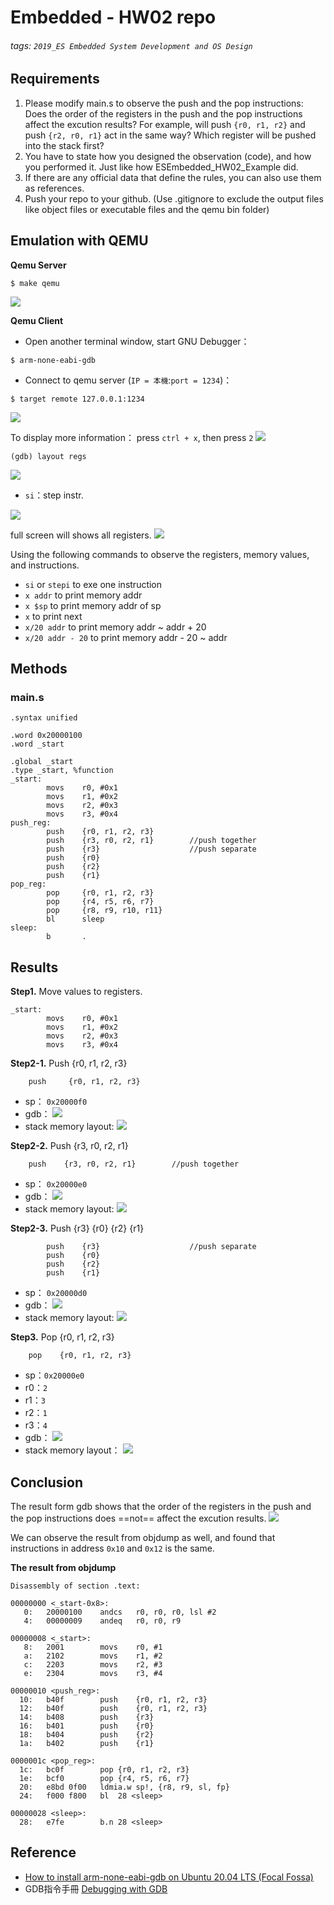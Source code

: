 # Embedded - HW02 repo
###### tags: `2019_ES Embedded System Development and OS Design`
## Requirements
1. Please modify main.s to observe the push and the pop instructions:
Does the order of the registers in the push and the pop instructions affect the excution results?
For example, will push `{r0, r1, r2}` and push `{r2, r0, r1}` act in the same way?
Which register will be pushed into the stack first?
2. You have to state how you designed the observation (code), and how you performed it.
Just like how ESEmbedded_HW02_Example did.
3. If there are any official data that define the rules, you can also use them as references.
4. Push your repo to your github. (Use .gitignore to exclude the output files like object files or executable files and the qemu bin folder)

## Emulation with QEMU
**Qemu Server**
```
$ make qemu
```
![](https://i.imgur.com/b50IfAX.png)

**Qemu Client**
- Open another terminal window, start GNU Debugger：
```
$ arm-none-eabi-gdb
```
- Connect to qemu server (`IP = 本機`:`port = 1234`)：
```
$ target remote 127.0.0.1:1234
```
![](https://i.imgur.com/VUEgESV.png)

To display more information：
press `ctrl + x`, then press `2`
![](https://i.imgur.com/iIUGZnN.png)

```
(gdb) layout regs
```
![](https://i.imgur.com/0i4aQDT.png)

- `si`：step instr.

![](https://i.imgur.com/8fwDjmw.png)

full screen will shows all registers.
![](https://i.imgur.com/18KOfW3.png)

Using the following commands to observe the registers, memory values, and instructions.
- `si` or `stepi` to exe one instruction
- `x addr` to print memory addr
- `x $sp` to print memory addr of sp
- `x` to print next
- `x/20 addr` to print memory addr ~ addr + 20
- `x/20 addr - 20` to print memory addr - 20 ~ addr

## Methods
### main.s
```Thumb2=
.syntax unified

.word 0x20000100
.word _start

.global _start
.type _start, %function
_start:
        movs    r0, #0x1
        movs    r1, #0x2
        movs    r2, #0x3
        movs    r3, #0x4
push_reg:
        push    {r0, r1, r2, r3}
        push    {r3, r0, r2, r1}        //push together
        push    {r3}                    //push separate
        push    {r0}
        push    {r2}
        push    {r1}
pop_reg:
        pop     {r0, r1, r2, r3}
        pop     {r4, r5, r6, r7}
        pop     {r8, r9, r10, r11}
        bl      sleep
sleep:
        b       .
```

## Results
**Step1.** Move values to registers.
```thumb2
_start:
        movs    r0, #0x1
        movs    r1, #0x2
        movs    r2, #0x3
        movs    r3, #0x4
```

**Step2-1.** Push {r0, r1, r2, r3}
```thumb2
    push     {r0, r1, r2, r3}
```
- sp： `0x20000f0`
- gdb：
![](https://i.imgur.com/b8vtG6M.png)
- stack memory layout:
![](https://i.imgur.com/HpZQxGB.png)


**Step2-2.** Push {r3, r0, r2, r1}
```thumb2
    push    {r3, r0, r2, r1}        //push together
```
- sp： `0x20000e0`
- gdb：
![](https://i.imgur.com/OEbY1EJ.png)
- stack memory layout:
![](https://i.imgur.com/mVFcPCS.png)

**Step2-3.** Push {r3} {r0} {r2} {r1}
```thumb2
        push    {r3}                    //push separate
        push    {r0}
        push    {r2}
        push    {r1}
```
- sp： `0x20000d0`
- gdb：
![](https://i.imgur.com/vqW3SEf.png)
- stack memory layout:
![](https://i.imgur.com/skQm3zu.png)


**Step3.** Pop {r0, r1, r2, r3}
```thumb2
    pop    {r0, r1, r2, r3}
```
- sp：`0x20000e0`
- r0：`2`
- r1：`3` 
- r2：`1` 
- r3：`4`
- gdb：
![](https://i.imgur.com/Ml7uAHA.png)
- stack memory layout：
![](https://i.imgur.com/9ScXoBT.png)
## Conclusion
The result form gdb shows that the order of the registers in the push and the pop instructions does ==not== affect the excution results.
![](https://i.imgur.com/xPFTzeD.png)


We can observe the result from objdump as well, and found that instructions in address `0x10` and `0x12` is the same.

**The result from objdump**
```
Disassembly of section .text:

00000000 <_start-0x8>:
   0:	20000100 	andcs	r0, r0, r0, lsl #2
   4:	00000009 	andeq	r0, r0, r9

00000008 <_start>:
   8:	2001      	movs	r0, #1
   a:	2102      	movs	r1, #2
   c:	2203      	movs	r2, #3
   e:	2304      	movs	r3, #4

00000010 <push_reg>:
  10:	b40f      	push	{r0, r1, r2, r3}
  12:	b40f      	push	{r0, r1, r2, r3}
  14:	b408      	push	{r3}
  16:	b401      	push	{r0}
  18:	b404      	push	{r2}
  1a:	b402      	push	{r1}

0000001c <pop_reg>:
  1c:	bc0f      	pop	{r0, r1, r2, r3}
  1e:	bcf0      	pop	{r4, r5, r6, r7}
  20:	e8bd 0f00 	ldmia.w	sp!, {r8, r9, sl, fp}
  24:	f000 f800 	bl	28 <sleep>

00000028 <sleep>:
  28:	e7fe      	b.n	28 <sleep>
```
## Reference
- [How to install arm-none-eabi-gdb on Ubuntu 20.04 LTS (Focal Fossa)
](https://askubuntu.com/questions/1243252/how-to-install-arm-none-eabi-gdb-on-ubuntu-20-04-lts-focal-fossa)
- GDB指令手冊 [Debugging with GDB](https://sourceware.org/gdb/current/onlinedocs/gdb/) 
